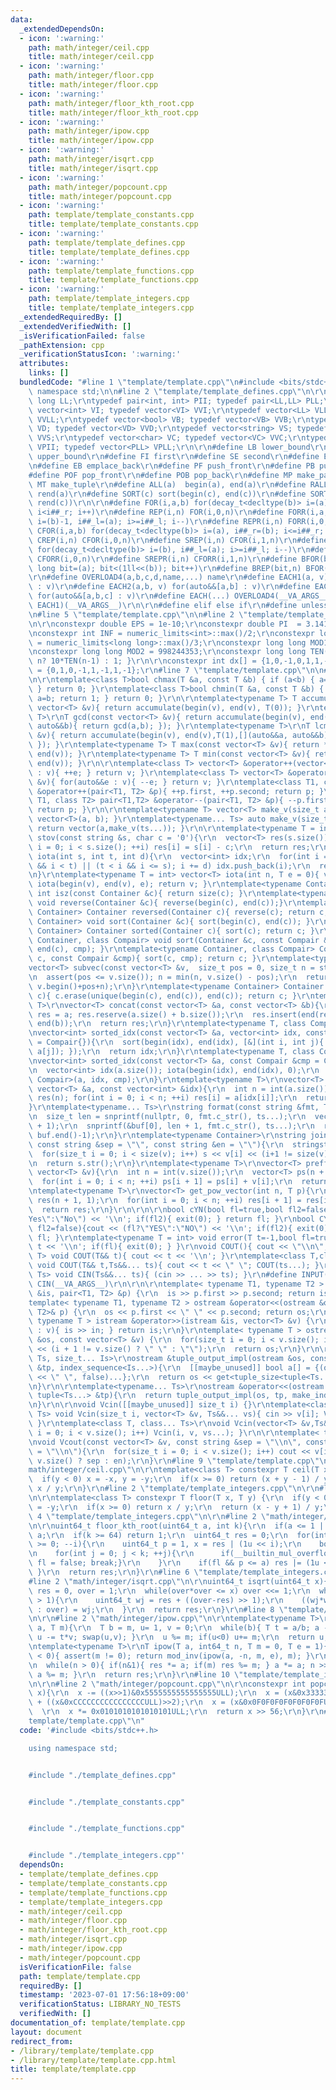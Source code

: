 ```yaml
---
data:
  _extendedDependsOn:
  - icon: ':warning:'
    path: math/integer/ceil.cpp
    title: math/integer/ceil.cpp
  - icon: ':warning:'
    path: math/integer/floor.cpp
    title: math/integer/floor.cpp
  - icon: ':warning:'
    path: math/integer/floor_kth_root.cpp
    title: math/integer/floor_kth_root.cpp
  - icon: ':warning:'
    path: math/integer/ipow.cpp
    title: math/integer/ipow.cpp
  - icon: ':warning:'
    path: math/integer/isqrt.cpp
    title: math/integer/isqrt.cpp
  - icon: ':warning:'
    path: math/integer/popcount.cpp
    title: math/integer/popcount.cpp
  - icon: ':warning:'
    path: template/template_constants.cpp
    title: template/template_constants.cpp
  - icon: ':warning:'
    path: template/template_defines.cpp
    title: template/template_defines.cpp
  - icon: ':warning:'
    path: template/template_functions.cpp
    title: template/template_functions.cpp
  - icon: ':warning:'
    path: template/template_integers.cpp
    title: template/template_integers.cpp
  _extendedRequiredBy: []
  _extendedVerifiedWith: []
  _isVerificationFailed: false
  _pathExtension: cpp
  _verificationStatusIcon: ':warning:'
  attributes:
    links: []
  bundledCode: "#line 1 \"template/template.cpp\"\n#include <bits/stdc++.h>\nusing\
    \ namespace std;\n\n#line 2 \"template/template_defines.cpp\"\n\r\ntypedef long\
    \ long LL;\r\ntypedef pair<int, int> PII; typedef pair<LL,LL> PLL;\r\ntypedef\
    \ vector<int> VI; typedef vector<VI> VVI;\r\ntypedef vector<LL> VLL; typedef vector<VLL>\
    \ VVLL;\r\ntypedef vector<bool> VB; typedef vector<VB> VVB;\r\ntypedef vector<double>\
    \ VD; typedef vector<VD> VVD;\r\ntypedef vector<string> VS; typedef vector<VS>\
    \ VVS;\r\ntypedef vector<char> VC; typedef vector<VC> VVC;\r\ntypedef vector<PII>\
    \ VPII; typedef vector<PLL> VPLL;\r\n\r\n#define LB lower_bound\r\n#define UB\
    \ upper_bound\r\n#define FI first\r\n#define SE second\r\n#define EF emplace_front\r\
    \n#define EB emplace_back\r\n#define PF push_front\r\n#define PB push_back\r\n\
    #define POF pop_front\r\n#define POB pop_back\r\n#define MP make_pair\r\n#define\
    \ MT make_tuple\r\n#define ALL(a)  begin(a), end(a)\r\n#define RALL(a) rbegin(a),\
    \ rend(a)\r\n#define SORT(c) sort(begin(c), end(c))\r\n#define SORTR(c) sort(rbegin(c),\
    \ rend(c))\r\n\r\n#define FOR(i,a,b) for(decay_t<decltype(b)> i=(a), i##_r=(b);\
    \ i<i##_r; i++)\r\n#define REP(i,n) FOR(i,0,n)\r\n#define FORR(i,a,b) for(decay_t<decltype(b)>\
    \ i=(b)-1, i##_l=(a); i>=i##_l; i--)\r\n#define REPR(i,n) FORR(i,0,n)\r\n#define\
    \ CFOR(i,a,b) for(decay_t<decltype(b)> i=(a), i##_r=(b); i<=i##_r; i++)\r\n#define\
    \ CREP(i,n) CFOR(i,0,n)\r\n#define SREP(i,n) CFOR(i,1,n)\r\n#define CFORR(i,a,b)\
    \ for(decay_t<decltype(b)> i=(b), i##_l=(a); i>=i##_l; i--)\r\n#define CREPR(i,n)\
    \ CFORR(i,0,n)\r\n#define SREPR(i,n) CFORR(i,1,n)\r\n#define BFOR(bit,a,b) for(long\
    \ long bit=(a); bit<(1ll<<(b)); bit++)\r\n#define BREP(bit,n) BFOR(bit,0,n)\r\n\
    \r\n#define OVERLOAD4(a,b,c,d,name,...) name\r\n#define EACH1(a, v) for(auto&&a\
    \ : v)\r\n#define EACH2(a,b, v) for(auto&&[a,b] : v)\r\n#define EACH3(a,b,c, v)\
    \ for(auto&&[a,b,c] : v)\r\n#define EACH(...) OVERLOAD4(__VA_ARGS__, EACH3, EACH2,\
    \ EACH1)(__VA_ARGS__)\r\n\r\n#define elif else if\r\n#define unless(a) if(!(a))\r\
    \n#line 5 \"template/template.cpp\"\n\n#line 2 \"template/template_constants.cpp\"\
    \n\r\nconstexpr double EPS = 1e-10;\r\nconstexpr double PI  = 3.141592653589793238462643383279;\r\
    \nconstexpr int INF = numeric_limits<int>::max()/2;\r\nconstexpr long long LINF\
    \ = numeric_limits<long long>::max()/3;\r\nconstexpr long long MOD1 = 1e9+7;\r\
    \nconstexpr long long MOD2 = 998244353;\r\nconstexpr long long TEN(int n) { return\
    \ n? 10*TEN(n-1) : 1; }\r\n\r\nconstexpr int dx[] = {1,0,-1,0,1,1,-1,-1}, dy[]\
    \ = {0,1,0,-1,1,-1,1,-1};\r\n#line 7 \"template/template.cpp\"\n\n#line 2 \"template/template_functions.cpp\"\
    \n\r\ntemplate<class T>bool chmax(T &a, const T &b) { if (a<b) { a=b; return 1;\
    \ } return 0; }\r\ntemplate<class T>bool chmin(T &a, const T &b) { if (b<a) {\
    \ a=b; return 1; } return 0; }\r\n\r\ntemplate<typename T> T accumulate(const\
    \ vector<T> &v){ return accumulate(begin(v), end(v), T(0)); }\r\ntemplate<typename\
    \ T>\r\nT gcd(const vector<T> &v){ return accumulate(begin(v), end(v),T(0),[](auto&&a,\
    \ auto&&b){ return gcd(a,b); }); }\r\ntemplate<typename T>\r\nT lcm(const vector<T>\
    \ &v){ return accumulate(begin(v), end(v),T(1),[](auto&&a, auto&&b){ return lcm(a,b);\
    \ }); }\r\ntemplate<typename T> T max(const vector<T> &v){ return *max_element(begin(v),\
    \ end(v)); }\r\ntemplate<typename T> T min(const vector<T> &v){ return *min_element(begin(v),\
    \ end(v)); }\r\n\r\ntemplate<class T> vector<T> &operator++(vector<T> &v){ for(auto&&e\
    \ : v){ ++e; } return v; }\r\ntemplate<class T> vector<T> &operator--(vector<T>\
    \ &v){ for(auto&&e : v){ --e; } return v; }\r\ntemplate<class T1, class T2> pair<T1,T2>\
    \ &operator++(pair<T1, T2> &p){ ++p.first, ++p.second; return p; }\r\ntemplate<class\
    \ T1, class T2> pair<T1,T2> &operator--(pair<T1, T2> &p){ --p.first, --p.second;\
    \ return p; }\r\n\r\ntemplate<typename T> vector<T> make_v(size_t a,T b){ return\
    \ vector<T>(a, b); }\r\ntemplate<typename... Ts> auto make_v(size_t a,Ts... ts){\
    \ return vector(a,make_v(ts...)); }\r\n\r\ntemplate<typename T = int> vector<T>\
    \ stov(const string &s, char c = '0'){\r\n  vector<T> res(s.size());\r\n  for(size_t\
    \ i = 0; i < s.size(); ++i) res[i] = s[i] - c;\r\n  return res;\r\n}\r\n\r\nvector<int>\
    \ iota(int s, int t, int d){\r\n  vector<int> idx;\r\n  for(int i = s; (s <= i\
    \ && i < t) || (t < i && i <= s); i += d) idx.push_back(i);\r\n  return idx;\r\
    \n}\r\ntemplate<typename T = int> vector<T> iota(int n, T e = 0){ vector<T> v(n);\
    \ iota(begin(v), end(v), e); return v; }\r\ntemplate<typename Container> constexpr\
    \ int isz(const Container &c){ return size(c); }\r\ntemplate<typename Container>\
    \ void reverse(Container &c){ reverse(begin(c), end(c));}\r\ntemplate<typename\
    \ Container> Container reversed(Container c){ reverse(c); return c; }\r\ntemplate<typename\
    \ Container> void sort(Container &c){ sort(begin(c), end(c)); }\r\ntemplate<typename\
    \ Container> Container sorted(Container c){ sort(c); return c; }\r\ntemplate<typename\
    \ Container, class Compair> void sort(Container &c, const Compair &cmp){ sort(begin(c),\
    \ end(c), cmp); }\r\ntemplate<typename Container, class Compair> Container sorted(Container\
    \ c, const Compair &cmp){ sort(c, cmp); return c; }\r\ntemplate<typename T>\r\n\
    vector<T> subvec(const vector<T> &v,  size_t pos = 0, size_t n = string::npos){\r\
    \n  assert(pos <= v.size()); n = min(n, v.size() - pos);\r\n  return vector<T>(v.begin()+pos,\
    \ v.begin()+pos+n);\r\n}\r\ntemplate<typename Container> Container unique(Container\
    \ c){ c.erase(unique(begin(c), end(c)), end(c)); return c; }\r\ntemplate<typename\
    \ T>\r\nvector<T> concat(const vector<T> &a, const vector<T> &b){\r\n  vector<T>\
    \ res = a; res.reserve(a.size() + b.size());\r\n  res.insert(end(res), begin(b),\
    \ end(b));\r\n  return res;\r\n}\r\ntemplate<typename T, class Compair = less<T>>\r\
    \nvector<int> sorted_idx(const vector<T> &a, vector<int> idx, const Compair &cmp\
    \ = Compair{}){\r\n  sort(begin(idx), end(idx), [&](int i, int j){ return cmp(a[i],\
    \ a[j]); });\r\n  return idx;\r\n}\r\ntemplate<typename T, class Compair = less<T>>\r\
    \nvector<int> sorted_idx(const vector<T> &a, const Compair &cmp = Compair{}){\r\
    \n  vector<int> idx(a.size()); iota(begin(idx), end(idx), 0);\r\n  return sorted_idx<T,\
    \ Compair>(a, idx, cmp);\r\n}\r\ntemplate<typename T>\r\nvector<T> re_order(const\
    \ vector<T> &a, const vector<int> &idx){\r\n  int n = int(a.size());\r\n  vector<T>\
    \ res(n); for(int i = 0; i < n; ++i) res[i] = a[idx[i]];\r\n  return res;\r\n\
    }\r\ntemplate<typename... Ts>\r\nstring format(const string &fmt, Ts... ts){\r\
    \n  size_t len = snprintf(nullptr, 0, fmt.c_str(), ts...);\r\n  vector<char> buf(len\
    \ + 1);\r\n  snprintf(&buf[0], len + 1, fmt.c_str(), ts...);\r\n  return string(buf.begin(),\
    \ buf.end()-1);\r\n}\r\ntemplate<typename Container>\r\nstring join(const Container&v,\
    \ const string &sep = \"\", const string &en = \"\"){\r\n  stringstream s;\r\n\
    \  for(size_t i = 0; i < size(v); i++) s << v[i] << (i+1 != size(v) ? sep : en);\r\
    \n  return s.str();\r\n}\r\ntemplate<typename T>\r\nvector<T> preffix_sum(const\
    \ vector<T> &v){\r\n  int n = int(v.size());\r\n  vector<T> ps(n + 1, 0);\r\n\
    \  for(int i = 0; i < n; ++i) ps[i + 1] = ps[i] + v[i];\r\n  return ps;\r\n}\r\
    \ntemplate<typename T>\r\nvector<T> get_pow_vector(int n, T p){\r\n  vector<T>\
    \ res(n + 1, 1);\r\n  for(int i = 0; i < n; ++i) res[i + 1] = res[i] * p;\r\n\
    \  return res;\r\n}\r\n\r\n\r\nbool cYN(bool fl=true,bool fl2=false){cout << (fl?\"\
    Yes\":\"No\") << '\\n'; if(fl2){ exit(0); } return fl; }\r\nbool CYN(bool fl=true,bool\
    \ fl2=false){cout << (fl?\"YES\":\"NO\") << '\\n'; if(fl2){ exit(0); } return\
    \ fl; }\r\ntemplate<typename T = int> void error(T t=-1,bool fl=true){cout <<\
    \ t << '\\n'; if(fl){ exit(0); } }\r\nvoid COUT(){ cout << \"\\n\"; }\r\ntemplate<class\
    \ T> void COUT(T&& t){ cout << t << '\\n'; }\r\ntemplate<class T,class... Ts>\
    \ void COUT(T&& t,Ts&&... ts){ cout << t << \" \"; COUT(ts...); }\r\ntemplate<class...\
    \ Ts> void CIN(Ts&&... ts){ (cin >> ... >> ts); }\r\n#define INPUT(T, ...) T __VA_ARGS__;\
    \ CIN(__VA_ARGS__)\r\n\r\n\r\ntemplate< typename T1, typename T2 > istream &operator>>(istream\
    \ &is, pair<T1, T2> &p) {\r\n  is >> p.first >> p.second; return is;\r\n}\r\n\
    template< typename T1, typename T2 > ostream &operator<<(ostream &os, const pair<T1,\
    \ T2>& p) {\r\n  os << p.first << \" \" << p.second; return os;\r\n}\r\ntemplate<\
    \ typename T > istream &operator>>(istream &is, vector<T> &v) {\r\n  for(auto&&in\
    \ : v){ is >> in; } return is;\r\n}\r\ntemplate< typename T > ostream &operator<<(ostream\
    \ &os, const vector<T> &v) {\r\n  for(size_t i = 0; i < v.size(); i++) os << v[i]\
    \ << (i + 1 != v.size() ? \" \" : \"\");\r\n  return os;\r\n}\r\n\r\ntemplate<typename...\
    \ Ts, size_t... Is>\r\nostream &tuple_output_impl(ostream &os, const tuple<Ts...>\
    \ &tp, index_sequence<Is...>){\r\n  [[maybe_unused]] bool a[] = {(os << get<Is>(tp)\
    \ << \" \", false)...};\r\n  return os << get<tuple_size<tuple<Ts...>>::value-1>(tp);\r\
    \n}\r\n\r\ntemplate<typename... Ts>\r\nostream &operator<<(ostream &os, const\
    \ tuple<Ts...> &tp){\r\n  return tuple_output_impl(os, tp, make_index_sequence<tuple_size<tuple<Ts...>>::value-1>());\r\
    \n}\r\n\r\nvoid Vcin([[maybe_unused]] size_t i) {}\r\ntemplate<class T, class...\
    \ Ts> void Vcin(size_t i, vector<T> &v, Ts&&... vs){ cin >> v[i]; Vcin(i, vs...);\
    \ }\r\ntemplate<class T, class... Ts>\r\nvoid Vcin(vector<T> &v,Ts&&... vs){ for(size_t\
    \ i = 0; i < v.size(); i++) Vcin(i, v, vs...); }\r\n\r\ntemplate< typename T >\r\
    \nvoid Vcout(const vector<T> &v, const string &sep = \"\\n\", const string &en\
    \ = \"\\n\"){\r\n  for(size_t i = 0; i < v.size(); i++) cout << v[i] << (i+1 !=\
    \ v.size() ? sep : en);\r\n}\r\n#line 9 \"template/template.cpp\"\n\n#line 2 \"\
    math/integer/ceil.cpp\"\n\r\ntemplate<class T> constexpr T ceil(T x, T y) {\r\n\
    \  if(y < 0) x = -x, y = -y;\r\n  if(x >= 0) return (x + y - 1) / y;\r\n  return\
    \ x / y;\r\n}\r\n#line 2 \"template/template_integers.cpp\"\n\r\n#line 2 \"math/integer/floor.cpp\"\
    \n\r\ntemplate<class T> constexpr T floor(T x, T y) {\r\n  if(y < 0) x = -x, y\
    \ = -y;\r\n  if(x >= 0) return x / y;\r\n  return (x - y + 1) / y;\r\n}\r\n#line\
    \ 4 \"template/template_integers.cpp\"\n\r\n#line 2 \"math/integer/floor_kth_root.cpp\"\
    \n\r\nuint64_t floor_kth_root(uint64_t a, int k){\r\n  if(a <= 1 || k <= 1) return\
    \ a;\r\n  if(k >= 64) return 1;\r\n  uint64_t res = 0;\r\n  for(int i = 31; i\
    \ >= 0; --i){\r\n    uint64_t p = 1, x = res | (1u << i);\r\n    bool fl = true;\r\
    \n    for(int j = 0; j < k; ++j){\r\n      if(__builtin_mul_overflow(p, x, &p)){\
    \ fl = false; break;}\r\n    }\r\n    if(fl && p <= a) res |= (1u << i);\r\n \
    \ }\r\n  return res;\r\n}\r\n#line 6 \"template/template_integers.cpp\"\n\r\n\
    #line 2 \"math/integer/isqrt.cpp\"\n\r\nuint64_t isqrt(uint64_t x){\r\n  uint64_t\
    \ res = 0, over = 1;\r\n  while(over*over <= x) over <<= 1;\r\n  while(over-res\
    \ > 1){\r\n    uint64_t wj = res + ((over-res) >> 1);\r\n    ((wj*wj <= x) ? res\
    \ : over) = wj;\r\n  }\r\n  return res;\r\n}\r\n#line 8 \"template/template_integers.cpp\"\
    \n\r\n#line 2 \"math/integer/ipow.cpp\"\n\r\ntemplate<typename T>\r\nT mod_inv(T\
    \ a, T m){\r\n  T b = m, u= 1, v = 0;\r\n  while(b){ T t = a/b; a -= t*b; swap(a,b);\
    \ u -= t*v; swap(u,v); }\r\n  u %= m; if(u<0) u+= m;\r\n  return u;\r\n}\r\n\r\
    \ntemplate<typename T>\r\nT ipow(T a, int64_t n, T m = 0, T e = 1){\r\n  if(n\
    \ < 0){ assert(m != 0); return mod_inv(ipow(a, -n, m, e), m); }\r\n  T res = e;\r\
    \n  while(n > 0){ if(n&1){ res *= a; if(m) res %= m; } a *= a; n >>= 1; if(m)\
    \ a %= m; }\r\n  return res;\r\n}\r\n#line 10 \"template/template_integers.cpp\"\
    \n\r\n#line 2 \"math/integer/popcount.cpp\"\n\r\nconstexpr int popcount(uint64_t\
    \ x){\r\n  x -= ((x>>1)&0x5555555555555555ULL);\r\n  x = (x&0x3333333333333333ULL)\
    \ + ((x&0xCCCCCCCCCCCCCCCCULL)>>2);\r\n  x = (x&0x0F0F0F0F0F0F0F0FULL) + ((x&0xF0F0F0F0F0F0F0F0ULL)>>4);\
    \  \r\n  x *= 0x0101010101010101ULL;\r\n  return x >> 56;\r\n}\r\n#line 11 \"\
    template/template.cpp\"\n"
  code: '#include <bits/stdc++.h>

    using namespace std;


    #include "./template_defines.cpp"


    #include "./template_constants.cpp"


    #include "./template_functions.cpp"


    #include "./template_integers.cpp"'
  dependsOn:
  - template/template_defines.cpp
  - template/template_constants.cpp
  - template/template_functions.cpp
  - template/template_integers.cpp
  - math/integer/ceil.cpp
  - math/integer/floor.cpp
  - math/integer/floor_kth_root.cpp
  - math/integer/isqrt.cpp
  - math/integer/ipow.cpp
  - math/integer/popcount.cpp
  isVerificationFile: false
  path: template/template.cpp
  requiredBy: []
  timestamp: '2023-07-01 17:56:18+09:00'
  verificationStatus: LIBRARY_NO_TESTS
  verifiedWith: []
documentation_of: template/template.cpp
layout: document
redirect_from:
- /library/template/template.cpp
- /library/template/template.cpp.html
title: template/template.cpp
---
```

